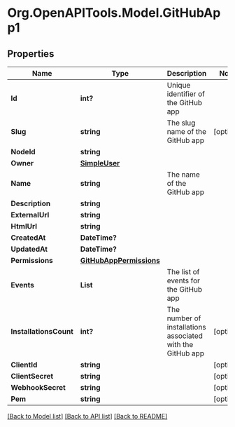 # Org.OpenAPITools.Model.GitHubApp1

## Properties

Name | Type | Description | Notes
------------ | ------------- | ------------- | -------------
**Id** | **int?** | Unique identifier of the GitHub app | 
**Slug** | **string** | The slug name of the GitHub app | [optional] 
**NodeId** | **string** |  | 
**Owner** | [**SimpleUser**](SimpleUser.md) |  | 
**Name** | **string** | The name of the GitHub app | 
**Description** | **string** |  | 
**ExternalUrl** | **string** |  | 
**HtmlUrl** | **string** |  | 
**CreatedAt** | **DateTime?** |  | 
**UpdatedAt** | **DateTime?** |  | 
**Permissions** | [**GitHubAppPermissions**](GitHubAppPermissions.md) |  | 
**Events** | **List<string>** | The list of events for the GitHub app | 
**InstallationsCount** | **int?** | The number of installations associated with the GitHub app | [optional] 
**ClientId** | **string** |  | [optional] 
**ClientSecret** | **string** |  | [optional] 
**WebhookSecret** | **string** |  | [optional] 
**Pem** | **string** |  | [optional] 

[[Back to Model list]](../README.md#documentation-for-models) [[Back to API list]](../README.md#documentation-for-api-endpoints) [[Back to README]](../README.md)

